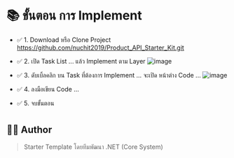 # 📚 ขั้นตอน การ Implement

* ✅ 1. Download หรือ Clone Project https://github.com/nuchit2019/Product_API_Starter_Kit.git
* ✅ 2. เปิด Task List ... แล้ว Implement ตาม Layer 
![image](https://github.com/user-attachments/assets/946fa321-dbf4-4b3b-af4e-41e384fa4d2a)

* ✅ 3. ดับเบิ้ลคลิก บน Task ที่ต้องการ Implement ... จะเปิด หน้าต่าง Code ... 
![image](https://github.com/user-attachments/assets/fe175e58-704f-4e93-aa98-ef2f61ced9bf)

* ✅ 4. ลงมือเขียน Code ... 
* ✅ 5. จบขั้นตอน
#

## 👨‍💻 Author

> Starter Template โดยทีมพัฒนา .NET (Core System) 
 
#
